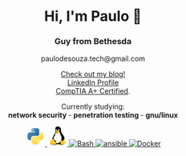 <div align="center">
<h1>Hi, I'm Paulo 🤖</h1>
<h3>Guy from Bethesda</h3>

 <p>paulodesouza.tech@gmail.com</p>

<a href="https://paulo-desouza.github.io" target="_blank"> Check out my blog! </a> <br>
<a href="https://www.linkedin.com/in/paulo-de-souza-9966a5246/" target="_blank"> LinkedIn Profile </a> 
 <br>
 <a href="https://drive.google.com/file/d/1GcqolHN6rSE4mVOT2-067E4NqkMoRHg-/view?usp=sharing" target="_blank">CompTIA A+ Certified</a>.

 Currently studying: <br>
 <strong> network security </strong> - <b> penetration testing </b> - <b> gnu/linux </b>
 

<p> 
 <a href="https://www.python.org" target="_blank" rel="noreferrer"> <img
                            src="https://raw.githubusercontent.com/devicons/devicon/master/icons/python/python-original.svg"
                            alt="python" width="40" height="40" /> </a>
                   <a href="https://www.linux.org/" target="_blank" rel="noreferrer"> <img
                            src="https://raw.githubusercontent.com/devicons/devicon/master/icons/linux/linux-original.svg"
                            alt="linux" width="40" height="40" /> </a> <a href="https://www.gnu.org/software/bash/" target="_blank" rel="noreferrer"> <img
                            src="https://upload.wikimedia.org/wikipedia/commons/thumb/4/4b/Bash_Logo_Colored.svg/1200px-Bash_Logo_Colored.svg.png"
                            alt="Bash" width="40" height="40" /> </a>
<a href="https://www.ansible.com/" target="_blank" rel="noreferrer"> <img
                            src="https://avatars.githubusercontent.com/u/1507452?s=200&v=4" alt="ansible" width="40"
                                                                          height="40" /> </a>
                    <a href="https://www.docker.com/" target="_blank" rel="noreferrer"> <img
                            src="https://blogs.swarthmore.edu/its/wp-content/uploads/2019/06/docker_logo.png" alt="Docker" width="40"
                            height="40" /> </a>

</p>

</div>
